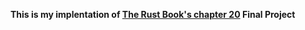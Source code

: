 <b>This is my implentation of <a href="https://doc.rust-lang.org/stable/book/ch20-00-final-project-a-web-server.html">The Rust Book's chapter 20</a> Final Project<b>